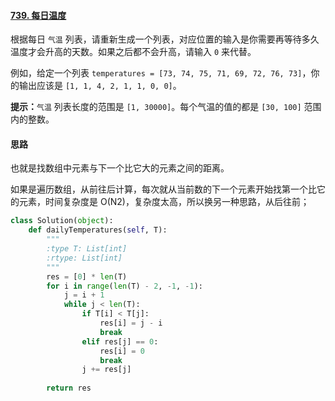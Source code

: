 #### [739. 每日温度](https://leetcode-cn.com/problems/daily-temperatures/)

根据每日 `气温` 列表，请重新生成一个列表，对应位置的输入是你需要再等待多久温度才会升高的天数。如果之后都不会升高，请输入 `0` 来代替。

例如，给定一个列表 `temperatures = [73, 74, 75, 71, 69, 72, 76, 73]`，你的输出应该是 `[1, 1, 4, 2, 1, 1, 0, 0]`。

**提示：**`气温` 列表长度的范围是 `[1, 30000]`。每个气温的值的都是 `[30, 100]` 范围内的整数。



#### 思路

也就是找数组中元素与下一个比它大的元素之间的距离。

如果是遍历数组，从前往后计算，每次就从当前数的下一个元素开始找第一个比它的元素，时间复杂度是 O(N2)，复杂度太高，所以换另一种思路，从后往前；

```python
class Solution(object):
    def dailyTemperatures(self, T):
        """
        :type T: List[int]
        :rtype: List[int]
        """
        res = [0] * len(T)
        for i in range(len(T) - 2, -1, -1):
            j = i + 1
            while j < len(T):
                if T[i] < T[j]:
                    res[i] = j - i
                    break
                elif res[j] == 0:
                    res[i] = 0
                    break
                j += res[j]
                
        return res
```

